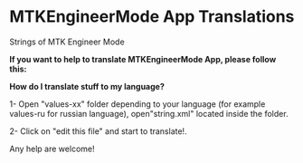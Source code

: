# MTKEngineerMode App Translations
Strings of MTK Engineer Mode 

<b>If you want to help to translate MTKEngineerMode App, please follow this:</b>

<b>How do I translate stuff to my language?</b>

1- Open "values-xx" folder depending to your language (for example values-ru for russian language), open"string.xml" located inside the folder.

2- Click on "edit this file" and start to translate!.

Any help are welcome!
